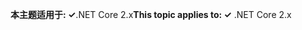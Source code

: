 <span data-ttu-id="80613-101">**本主题适用于: ✓**.NET Core 2.x</span><span class="sxs-lookup"><span data-stu-id="80613-101">**This topic applies to: ✓** .NET Core 2.x</span></span>
